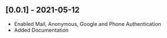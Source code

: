 ## [0.0.1] - 2021-05-12

* Enabled Mail, Anonymous, Google and Phone Authentication
* Added Documentation
